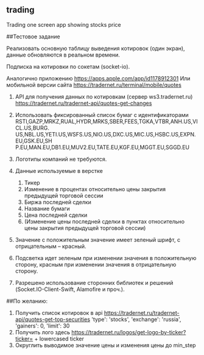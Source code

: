 ## trading
Trading one screen app showing stocks price

##Тестовое задание

Реализовать основную таблицу выведения котировок (один экран), 
данные обновляются в реальном времени.

Подписка на котировки по сокетам (socket-io).

Аналогично приложению https://apps.apple.com/app/id1178912301 
Или мобильной версии сайта https://tradernet.ru/terminal/mobile/quotes


1. API для получения данных по котировкам (сервер ws3.tradernet.ru)
https://tradernet.ru/tradernet-api/quotes-get-changes

2. Использовать фиксированный список бумаг с идентификаторами 
RSTI,GAZP,MRKZ,RUAL,HYDR,MRKS,SBER,FEES,TGKA,VTBR,ANH.US,VICL.US,BURG. 
US,NBL.US,YETI.US,WSFS.US,NIO.US,DXC.US,MIC.US,HSBC.US,EXPN.EU,GSK.EU,SH 
P.EU,MAN.EU,DB1.EU,MUV2.EU,TATE.EU,KGF.EU,MGGT.EU,SGGD.EU

3. Логотипы компаний не требуются.

4. Данные используемые в верстке
    1. Тикер  
    2. Изменение в процентах относительно цены закрытия предыдущей 
    торговой сессии
    3. Биржа последней сделки
    4. Название бумаги  
    5. Цена последней сделки
    6. (Изменение цены последней сделки в пунктах относительно цены 
    закрытия предыдущей торговой сессии)

5. Значение с положительным значение имеет зеленый шрифт, 
с отрицательным – красный.

6. Подсветка идет зеленым при изменении значения в положительную сторону, 
красным при изменении значения в отрицательную сторону.

7. Разрешено использование сторонних библиотек и решений 
(Socket.IO-Client-Swift, Alamofire и проч.).


##По желанию:

1. Получить список котировок в api
https://tradernet.ru/tradernet-api/quotes-get-top-securities
'type': 'stocks', 'exchange': 'russia', 'gainers': 0, 'limit': 30
2. Получить лого здесь
https://tradernet.ru/logos/get-logo-by-ticker?ticker= + lowercased ticker
3. Округлить выводимое значение цены и изменения цены до min_step
